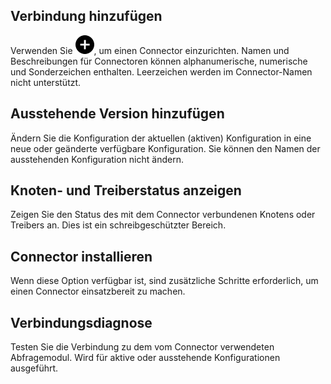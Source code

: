 Verbindung hinzufügen
---------------------

Verwenden Sie ![""](Images/ebt1659745488877.svg), um einen Connector einzurichten. Namen und Beschreibungen für Connectoren können alphanumerische, numerische und Sonderzeichen enthalten. Leerzeichen werden im Connector-Namen nicht unterstützt.

Ausstehende Version hinzufügen
------------------------------

Ändern Sie die Konfiguration der aktuellen (aktiven) Konfiguration in eine neue oder geänderte verfügbare Konfiguration. Sie können den Namen der ausstehenden Konfiguration nicht ändern.

Knoten- und Treiberstatus anzeigen
----------------------------------

Zeigen Sie den Status des mit dem Connector verbundenen Knotens oder Treibers an. Dies ist ein schreibgeschützter Bereich.

Connector installieren
----------------------

Wenn diese Option verfügbar ist, sind zusätzliche Schritte erforderlich, um einen Connector einsatzbereit zu machen.

Verbindungsdiagnose
-------------------

Testen Sie die Verbindung zu dem vom Connector verwendeten Abfragemodul. Wird für aktive oder ausstehende Konfigurationen ausgeführt.
